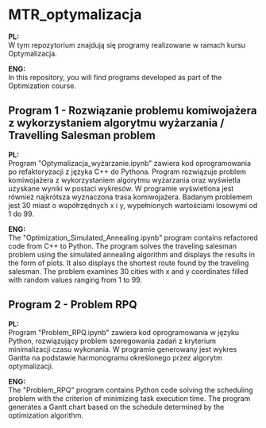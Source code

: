 # MTR_optymalizacja

**PL:**  
W tym repozytorium znajdują się programy realizowane w ramach kursu Optymalizacja.

**ENG:**  
In this repository, you will find programs developed as part of the Optimization course.

## Program 1 - Rozwiązanie problemu komiwojażera z wykorzystaniem algorytmu wyżarzania / Travelling Salesman problem

**PL:**  
Program "Optymalizacja_wyżarzanie.ipynb" zawiera kod oprogramowania po refaktoryzacji z języka C++ do Pythona. Program rozwiązuje problem komiwojażera z wykorzystaniem algorytmu wyżarzania oraz wyświetla uzyskane wyniki w postaci wykresów. W programie wyświetlona jest również najkrótsza wyznaczona trasa komiwojażera. Badanym problemem jest 30 miast o współrzędnych x i y, wypełnionych wartościami losowymi od 1 do 99.

**ENG:**  
The "Optimization_Simulated_Annealing.ipynb" program contains refactored code from C++ to Python. The program solves the traveling salesman problem using the simulated annealing algorithm and displays the results in the form of plots. It also displays the shortest route found by the traveling salesman. The problem examines 30 cities with x and y coordinates filled with random values ranging from 1 to 99.

## Program 2 - Problem RPQ 

**PL:**  
Program "Problem_RPQ.ipynb" zawiera kod oprogramowania w języku Python, rozwiązujący problem szeregowania zadań z kryterium minimalizacji czasu wykonania. W programie generowany jest wykres Gantta na podstawie harmonogramu określonego przez algorytm optymalizacji.

**ENG:**  
The "Problem_RPQ" program contains Python code solving the scheduling problem with the criterion of minimizing task execution time. The program generates a Gantt chart based on the schedule determined by the optimization algorithm.
